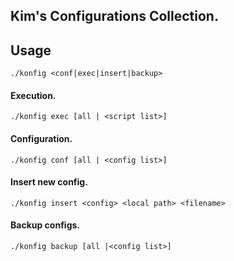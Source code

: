  Kim's Configurations Collection.
-----------

## Usage

    ./konfig <conf|exec|insert|backup>

#### Execution.

    ./konfig exec [all | <script list>]

#### Configuration.

    ./konfig conf [all | <config list>]

#### Insert new config.

    ./konfig insert <config> <local path> <filename>

#### Backup configs.

    ./konfig backup [all |<config list>]



